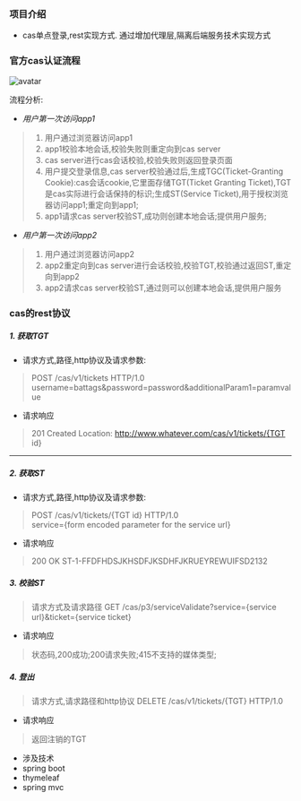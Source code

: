 ### 项目介绍
- cas单点登录,rest实现方式.
通过增加代理层,隔离后端服务技术实现方式

### 官方cas认证流程
![avatar](https://apereo.github.io/cas/5.3.x/images/cas_flow_diagram.png)

流程分析:

- *用户第一次访问app1*
> 1. 用户通过浏览器访问app1
> 2. app1校验本地会话,校验失败则重定向到cas server
> 3. cas server进行cas会话校验,校验失败则返回登录页面
> 4. 用户提交登录信息,cas server校验通过后,生成TGC(Ticket-Granting Cookie):cas会话cookie,它里面存储TGT(Ticket Granting Ticket),TGT是cas实际进行会话保持的标识;生成ST(Service Ticket),用于授权浏览器访问app1;重定向到app1;
> 5. app1请求cas server校验ST,成功则创建本地会话;提供用户服务;

- *用户第一次访问app2*
> 1. 用户通过浏览器访问app2
> 2. app2重定向到cas server进行会话校验,校验TGT,校验通过返回ST,重定向到app2
> 3. app2请求cas server校验ST,通过则可以创建本地会话,提供用户服务

### cas的rest协议

##### 1. 获取TGT
- 请求方式,路径,http协议及请求参数:
> POST /cas/v1/tickets HTTP/1.0   
> username=battags&password=password&additionalParam1=paramvalue

- 请求响应
> 201 Created
> Location: http://www.whatever.com/cas/v1/tickets/{TGT id}

--------------------------------------
##### 2. 获取ST
- 请求方式,路径,http协议及请求参数:
> POST /cas/v1/tickets/{TGT id} HTTP/1.0   
> service={form encoded parameter for the service url}

- 请求响应
> 200 OK
> ST-1-FFDFHDSJKHSDFJKSDHFJKRUEYREWUIFSD2132

##### 3. 校验ST
> 请求方式及请求路径
> GET /cas/p3/serviceValidate?service={service url}&ticket={service ticket}

- 请求响应
> 状态码,200成功;200请求失败;415不支持的媒体类型;

##### 4. 登出
> 请求方式,请求路径和http协议
> DELETE /cas/v1/tickets/{TGT} HTTP/1.0

- 请求响应
> 返回注销的TGT

- 涉及技术
 - spring boot 
 - thymeleaf
 - spring mvc

